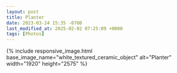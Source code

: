 ```yaml
---
layout: post
title: Planter
date: 2023-03-24 15:35 -0700
last_modified_at: 2025-02-02 07:25:09 +0000
tags: [Photos]
---
```


{% include responsive_image.html base_image_name="white_textured_ceramic_object" alt="Planter" 
    width="1920" height="2575" %}
